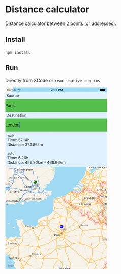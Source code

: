 # Distance calculator

Distance calculator between 2 points (or addresses).

## Install
`npm install`

## Run
Directly from XCode or `react-native run-ios`

<img src="https://raw.githubusercontent.com/34x/distance-calc/master/screen.png" />